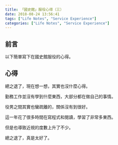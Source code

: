 ```yaml
---
title: 「國史館」服役心得（三）
date: 2018-08-24 13:56:41
tags: ["Life Notes", "Service Experience"]
categories: ["Life Notes", "Service Experience"]
---
```


## 前言

以下簡單寫下在國史館服役的心得。

## 心得

總之退了，現在想一想，其實也沒什麼心得。

勤務工作並沒有學到什麼東西，大部分都在做自己的事情。

役男之間其實也蠻疏離的，關係沒有到很好。

這一年花了很多時間在寫程式和閱讀，學習了非常多東西。

但是也導致近視的度數上升了不少。

總之退了，真是太好了。

